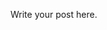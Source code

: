 <!--.. title: Your First Post
.. slug: your-first-post
.. date: 2016-08-29 15:29:40 UTC
.. tags: 
.. category: 
.. link: 
.. description: 
.. type: text
-->

Write your post here.
